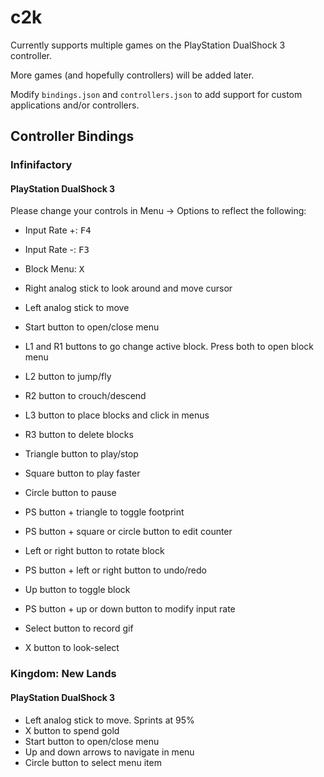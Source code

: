 # c2k

Currently supports multiple games on the PlayStation DualShock 3 controller.

More games (and hopefully controllers) will be added later.

Modify `bindings.json` and `controllers.json` to add support for custom applications and/or controllers.

## Controller Bindings
### Infinifactory
#### PlayStation DualShock 3
Please change your controls in Menu → Options to reflect the following:
* Input Rate +: <kbd>F4</kbd>
* Input Rate -: <kbd>F3</kbd>
* Block Menu: <kbd>X</kbd>

* Right analog stick to look around and move cursor
* Left analog stick to move
* Start button to open/close menu
* L1 and R1 buttons to go change active block. Press both to open block menu
* L2 button to jump/fly
* R2 button to crouch/descend
* L3 button to place blocks and click in menus
* R3 button to delete blocks
* Triangle button to play/stop
* Square button to play faster
* Circle button to pause
* PS button + triangle to toggle footprint
* PS button + square or circle button to edit counter
* Left or right button to rotate block
* PS button + left or right button to undo/redo
* Up button to toggle block
* PS button + up or down button to modify input rate
* Select button to record gif
* X button to look-select

### Kingdom: New Lands
#### PlayStation DualShock 3
* Left analog stick to move. Sprints at 95%
* X button to spend gold
* Start button to open/close menu
* Up and down arrows to navigate in menu
* Circle button to select menu item
